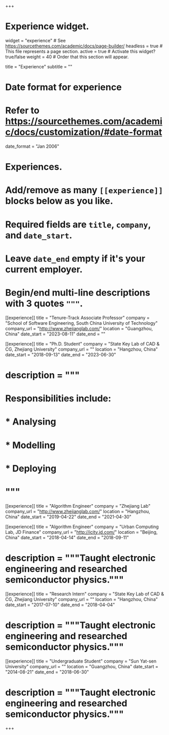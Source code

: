 +++
# Experience widget.
widget = "experience"  # See https://sourcethemes.com/academic/docs/page-builder/
headless = true  # This file represents a page section.
active = true  # Activate this widget? true/false
weight = 40  # Order that this section will appear.

title = "Experience"
subtitle = ""

# Date format for experience
#   Refer to https://sourcethemes.com/academic/docs/customization/#date-format
date_format = "Jan 2006"

# Experiences.
#   Add/remove as many `[[experience]]` blocks below as you like.
#   Required fields are `title`, `company`, and `date_start`.
#   Leave `date_end` empty if it's your current employer.
#   Begin/end multi-line descriptions with 3 quotes `"""`.

[[experience]]
  title = "Tenure-Track Associate Professor"
  company = "School of Software Engineering, South China University of Technology"
  company_url = "http://www.zhejianglab.com/"
  location = "Guangzhou, China"
  date_start = "2023-08-11"
  date_end = ""

[[experience]]
  title = "Ph.D. Student"
  company = "State Key Lab of CAD & CG, Zhejiang University"
  company_url = ""
  location = "Hangzhou, China"
  date_start = "2018-09-13"
  date_end = "2023-06-30"
  # description = """
  # Responsibilities include:

  # * Analysing
  # * Modelling
  # * Deploying
  # """

[[experience]]
  title = "Algorithm Engineer"
  company = "Zhejiang Lab"
  company_url = "http://www.zhejianglab.com/"
  location = "Hangzhou, China"
  date_start = "2019-04-22"
  date_end = "2021-04-30"


[[experience]]
  title = "Algorithm Engineer"
  company = "Urban Computing Lab, JD Finance"
  company_url = "http://icity.jd.com/"
  location = "Beijing, China"
  date_start = "2018-04-14"
  date_end = "2018-09-11"
  # description = """Taught electronic engineering and researched semiconductor physics."""

[[experience]]
  title = "Research Intern"
  company = "State Key Lab of CAD & CG, Zhejiang University"
  company_url = ""
  location = "Hangzhou, China"
  date_start = "2017-07-10"
  date_end = "2018-04-04"
  # description = """Taught electronic engineering and researched semiconductor physics."""


[[experience]]
  title = "Undergraduate Student"
  company = "Sun Yat-sen University"
  company_url = ""
  location = "Guangzhou, China"
  date_start = "2014-08-21"
  date_end = "2018-06-30"
  # description = """Taught electronic engineering and researched semiconductor physics."""

+++
